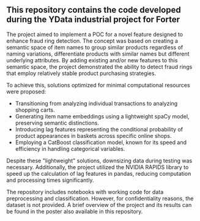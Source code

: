 ## This repository contains the code developed during the YData industrial project for Forter

The project aimed to implement a POC for a novel feature designed to enhance fraud ring detection. The concept was based on creating a semantic space of item names to group similar products regardless of naming variations, differentiate products with similar names but different underlying attributes. By adding existing and/or new features to this semantic space, the project demonstrated the ability to detect fraud rings that employ relatively stable product purchasing strategies.

To achieve this, solutions optimized for minimal computational resources were proposed:
* Transitioning from analyzing individual transactions to analyzing shopping carts.
* Generating item name embeddings using a lightweight spaCy model, preserving semantic distinctions.
* Introducing lag features representing the conditional probability of product appearances in baskets across specific online shops.
* Employing a CatBoost classification model, known for its speed and efficiency in handling categorical variables.
  
Despite these "lightweight" solutions, downsizing data during testing was necessary. Additionally, the project utilized the NVIDIA RAPIDS library to speed up the calculation of lag features in pandas, reducing computation and processing times significantly.

The repository includes notebooks with working code for data preprocessing and classification. However, for confidentiality reasons, the dataset is not provided. A brief overview of the project and its results can be found in the poster also available in this repository.
